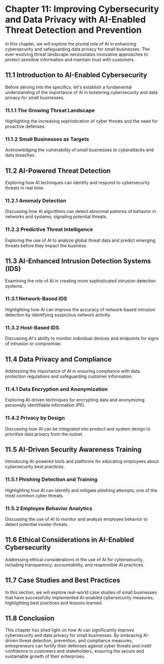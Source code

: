 Chapter 11: Improving Cybersecurity and Data Privacy with AI-Enabled Threat Detection and Prevention
====================================================================================================

In this chapter, we will explore the pivotal role of AI in enhancing cybersecurity and safeguarding data privacy for small businesses. The ever-evolving threat landscape necessitates innovative approaches to protect sensitive information and maintain trust with customers.

11.1 Introduction to AI-Enabled Cybersecurity
---------------------------------------------

Before delving into the specifics, let's establish a fundamental understanding of the importance of AI in bolstering cybersecurity and data privacy for small businesses.

### 11.1.1 The Growing Threat Landscape

Highlighting the increasing sophistication of cyber threats and the need for proactive defenses.

### 11.1.2 Small Businesses as Targets

Acknowledging the vulnerability of small businesses to cyberattacks and data breaches.

11.2 AI-Powered Threat Detection
--------------------------------

Exploring how AI techniques can identify and respond to cybersecurity threats in real time.

### 11.2.1 Anomaly Detection

Discussing how AI algorithms can detect abnormal patterns of behavior in networks and systems, signaling potential threats.

### 11.2.2 Predictive Threat Intelligence

Exploring the use of AI to analyze global threat data and predict emerging threats before they impact the business.

11.3 AI-Enhanced Intrusion Detection Systems (IDS)
--------------------------------------------------

Examining the role of AI in creating more sophisticated intrusion detection systems.

### 11.3.1 Network-Based IDS

Highlighting how AI can improve the accuracy of network-based intrusion detection by identifying suspicious network activity.

### 11.3.2 Host-Based IDS

Discussing AI's ability to monitor individual devices and endpoints for signs of intrusion or compromise.

11.4 Data Privacy and Compliance
--------------------------------

Addressing the importance of AI in ensuring compliance with data protection regulations and safeguarding customer information.

### 11.4.1 Data Encryption and Anonymization

Exploring AI-driven techniques for encrypting data and anonymizing personally identifiable information (PII).

### 11.4.2 Privacy by Design

Discussing how AI can be integrated into product and system design to prioritize data privacy from the outset.

11.5 AI-Driven Security Awareness Training
------------------------------------------

Introducing AI-powered tools and platforms for educating employees about cybersecurity best practices.

### 11.5.1 Phishing Detection and Training

Highlighting how AI can identify and mitigate phishing attempts, one of the most common cyber threats.

### 11.5.2 Employee Behavior Analytics

Discussing the use of AI to monitor and analyze employee behavior to detect potential insider threats.

11.6 Ethical Considerations in AI-Enabled Cybersecurity
-------------------------------------------------------

Addressing ethical considerations in the use of AI for cybersecurity, including transparency, accountability, and responsible AI practices.

11.7 Case Studies and Best Practices
------------------------------------

In this section, we will explore real-world case studies of small businesses that have successfully implemented AI-enabled cybersecurity measures, highlighting best practices and lessons learned.

11.8 Conclusion
---------------

This chapter has shed light on how AI can significantly improve cybersecurity and data privacy for small businesses. By embracing AI-driven threat detection, prevention, and compliance measures, entrepreneurs can fortify their defenses against cyber threats and instill confidence in customers and stakeholders, ensuring the secure and sustainable growth of their enterprises.
